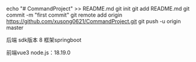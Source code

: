 echo "# CommandProject" >> README.md
git init
git add README.md
git commit -m "first commit"
git remote add origin https://github.com/xusong0621/CommandProject.git
git push -u origin master


后端 sdk版本 8 
框架springboot

前端vue3 node.js：18.19.0
